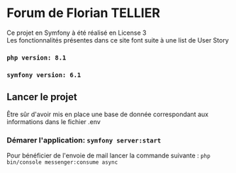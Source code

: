# Forum de Florian TELLIER

Ce projet en Symfony à été réalisé en License 3  
Les fonctionnalités présentes dans ce site font suite à une list de User Story
### `php version: 8.1`
### `symfony version: 6.1`

## Lancer le projet

Être sûr d'avoir mis en place une base de donnée correspondant aux informations dans le fichier .env


### Démarer l'application: `symfony server:start`

Pour bénéficier de l'envoie de mail lancer la commande suivante : `php bin/console messenger:consume async`